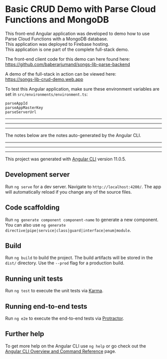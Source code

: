 # Basic CRUD Demo with Parse Cloud Functions and MongoDB

This front-end Angular application was developed to demo how to use Parse Cloud Functions with a MongoDB database.<br>
This application was deployed to Firebase hosting.<br>
This application is one part of the complete full-stack demo.

The front-end client code for this demo can here found here:<br>
https://github.com/baberarjumand/songs-lib-parse-backend

A demo of the full-stack in action can be viewed here:<br>
https://songs-lib-crud-demo.web.app

To test this Angular application, make sure these environment variables are set in <code>src/environments/environment.ts</code>:<br>
```
parseAppId
parseAppMasterKey
parseServerUrl
```

<hr><hr><hr>

The notes below are the notes auto-generated by the Angular CLI.

<hr>
<hr>
<hr>


This project was generated with [Angular CLI](https://github.com/angular/angular-cli) version 11.0.5.

## Development server

Run `ng serve` for a dev server. Navigate to `http://localhost:4200/`. The app will automatically reload if you change any of the source files.

## Code scaffolding

Run `ng generate component component-name` to generate a new component. You can also use `ng generate directive|pipe|service|class|guard|interface|enum|module`.

## Build

Run `ng build` to build the project. The build artifacts will be stored in the `dist/` directory. Use the `--prod` flag for a production build.

## Running unit tests

Run `ng test` to execute the unit tests via [Karma](https://karma-runner.github.io).

## Running end-to-end tests

Run `ng e2e` to execute the end-to-end tests via [Protractor](http://www.protractortest.org/).

## Further help

To get more help on the Angular CLI use `ng help` or go check out the [Angular CLI Overview and Command Reference](https://angular.io/cli) page.
